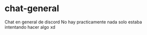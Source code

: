 # chat-general
Chat en general de discord
No hay practicamente nada
solo estaba intentando hacer algo xd
